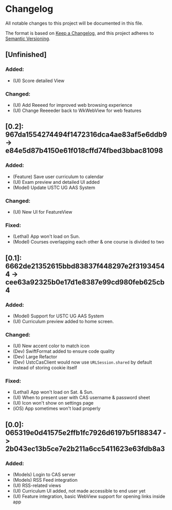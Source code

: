 #  Changelog

All notable changes to this project will be documented in this file.

The format is based on [Keep a Changelog](https://keepachangelog.com/en/1.0.0/),
and this project adheres to [Semantic Versioning](https://semver.org/spec/v2.0.0.html).

## [Unfinished]

### Added:

- (UI) Score detailed View

### Changed:

- (UI) Add Reeeed for improved web browsing experience
- (UI) Change Reeeeder back to WkWebView for web features

## [0.2]: 967da1554274494f1472316dca4ae83af5e6ddb9 -> e84e5d87b4150e61f018cffd74fbed3bbac81098

### Added:

- (Feature) Save user curriculum to calendar
- (UI) Exam preview and detailed UI added
- (Model) Update USTC UG AAS System

### Changed:

- (UI) New UI for FeatureView

### Fixed:

- (Lethal) App won't load on Sun.
- (Model) Courses overlapping each other & one course is divided to two

## [0.1]: 6662de21352615bbd83837f448297e2f31934544 -> cee63a92325b0e17d1e8387e99cd980feb625cb4

### Added:

- (Model) Support for USTC UG AAS System
- (UI) Curriculum preview added to home screen.

### Changed:

- (UI) New accent color to match icon
- (Dev) SwiftFormat added to ensure code quality
- (Dev) Large Refactor
- (Dev) UstcCasClient would now use `URLSession.shared` by default instead of storing cookie itself


### Fixed:

- (Lethal) App won't load on Sat. & Sun.
- (UI) When to present user with CAS username & password sheet
- (UI) Icon won't show on settings page
- (iOS) App sometimes won't load properly

## [0.0]: 065319e0d41575e2ffb1fc7926d6197b5f188347 -> 2b043ec13b5ce7e2b211a6cc5411623e63fdb8a3

### Added:

- (Models) Login to CAS server
- (Models) RSS Feed integration
- (UI) RSS-related views
- (UI) Curriculum UI added, not made accessible to end user yet
- (UI) Feature integration, basic WebView support for opening links inside app
